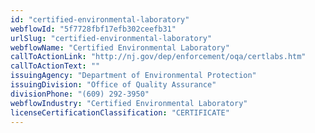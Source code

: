 ```yaml
---
id: "certified-environmental-laboratory"
webflowId: "5f7728fbf17efb302ceefb31"
urlSlug: "certified-environmental-laboratory"
webflowName: "Certified Environmental Laboratory"
callToActionLink: "http://nj.gov/dep/enforcement/oqa/certlabs.htm"
callToActionText: ""
issuingAgency: "Department of Environmental Protection"
issuingDivision: "Office of Quality Assurance"
divisionPhone: "(609) 292-3950"
webflowIndustry: "Certified Environmental Laboratory"
licenseCertificationClassification: "CERTIFICATE"
---
```

